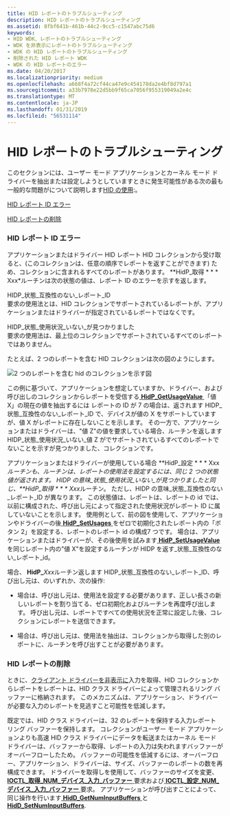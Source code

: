 ```yaml
---
title: HID レポートのトラブルシューティング
description: HID レポートのトラブルシューティング
ms.assetid: 8fbf641b-461b-44c2-9cc5-c1547abc75d6
keywords:
- HID WDK、レポートのトラブルシューティング
- WDK を非表示にレポートのトラブルシューティング
- WDK の HID レポートのトラブルシューティング
- 削除された HID レポート WDK
- WDK の HID レポートのエラー
ms.date: 04/20/2017
ms.localizationpriority: medium
ms.openlocfilehash: a668f4a72cf44ca47e9c454178da2e4bf8d797a1
ms.sourcegitcommit: a33b7978e22d5bb9f65ca7056f955319049a2e4c
ms.translationtype: MT
ms.contentlocale: ja-JP
ms.lasthandoff: 01/31/2019
ms.locfileid: "56531114"
---
```

# <a name="troubleshooting-hid-reports"></a>HID レポートのトラブルシューティング





このセクションには、ユーザー モード アプリケーションとカーネル モード ドライバーを抽出または設定しようとしていますときに発生可能性がある次の最も一般的な問題がについて説明します[HID の使用](hid-usages.md):。

[HID レポート ID エラー](#hid-report-id-errors)

[HID レポートの削除](#dropped-hid-reports)

### <a href="" id="hid-report-id-errors"></a> HID レポート ID エラー

アプリケーションまたはドライバー HID レポート HID コレクションから受け取ると、(このコレクションは、任意の順序でレポートを返すことができます) ため、コレクションに含まれるすべてのレポートがあります。 **HidP\_取得 * * * Xxx*ルーチンは次の状態の値は、レポート ID のエラーを示すを返します。

<a href="" id="hidp-status-incompatible-report-id"></a>HIDP\_状態\_互換性のない\_レポート\_ID  
要求の使用法とは、HID コレクションでサポートされているレポートが、アプリケーションまたはドライバーが指定されているレポートではなくです。

<a href="" id="hidp-status-usage-not-found"></a>HIDP\_状態\_使用状況\_いない\_が見つかりました  
要求の使用法は、最上位のコレクションでサポートされているすべてのレポートではありません。

たとえば、2 つのレポートを含む HID コレクションは次の図のようにします。

![2 つのレポートを含む hid のコレクションを示す図](images/reportid.png)

この例に基づいて、アプリケーションを想定していますか、ドライバー、および呼び出しのコレクションからレポートを受信する[ **HidP\_GetUsageValue** ](https://msdn.microsoft.com/library/windows/hardware/ff539748) 「値 X」の現在の値を抽出するには レポートの ID が 7 の場合は、返されます HIDP\_状態\_互換性のない\_レポート\_ID で、デバイスが値の X をサポートしていますが、値 X がレポートに存在しないことを示します。 その一方で、アプリケーションまたはドライバーは、"値 Z"の値を要求している場合、ルーチンを返します HIDP\_状態\_使用状況\_いない\_値 Z がでサポートされているすべてのレポートでないことを示すが見つかりました、コレクションです。

アプリケーションまたはドライバーが使用している場合 **HidP\_設定 * * * Xxx*ルーチンも、ルーチンは、レポートの使用法を設定するには、同じ 2 つの状態値が返されます。 HIDP の意味\_状態\_使用状況\_いない\_が見つかりましたと同じ、**HidP\_取得 * * * Xxx*ルーチン。 ただし、HIDP の意味\_状態\_互換性のない\_レポート\_ID が異なります。 この状態値は、レポートは、レポートの id では、以前に構成された、呼び出し元によって指定された使用状況がレポート ID に属していないことを示します。 使用例として、前の図を使用して、アプリケーションやドライバーの後[ **HidP\_SetUsages** ](https://msdn.microsoft.com/library/windows/hardware/ff539792)をゼロで初期化されたレポート内の「ボタン 2」を設定する、レポートのレポート id の構成7 つです。 場合は、アプリケーションまたはドライバーが、その後使用を試みます[ **HidP\_SetUsageValue** ](https://msdn.microsoft.com/library/windows/hardware/ff539797)を同じレポート内の"値 X"を設定するルーチンが HIDP を返す\_状態\_互換性のない\_レポート\_id。

場合、 **HidP\_**<em>Xxx</em>ルーチン返します HIDP\_状態\_互換性のない\_レポート\_ID、呼び出し元は、のいずれか、次の操作:

-   場合は、呼び出し元は、使用法を設定する必要があります、正しい長さの新しいレポートを割り当てる、ゼロ初期化およびルーチンを再度呼び出します。 呼び出し元は、レポートですべての使用状況を正常に設定した後、コレクションにレポートを送信できます。

-   場合は、呼び出し元は、使用法を抽出は、コレクションから取得した別のレポートに、ルーチンを呼び出すことが必要があります。

### <a href="" id="dropped-hid-reports"></a> HID レポートの削除

ときに、[クライアント ドライバーを非表示に](hid-client-drivers.md)入力を取得、HID コレクションからレポートをレポートは、HID クラス ドライバーによって管理されるリング バッファーに格納されます。 このメカニズムは、アプリケーション、ドライバーが必要な入力のレポートを見逃すこと可能性を低減します。

既定では、HID クラス ドライバーは、32 のレポートを保持する入力レポート リング バッファーを保持します。 コレクションがユーザー モード アプリケーションよりも高速 HID クラス ドライバーにデータを転送またはカーネル モード ドライバーは、バッファーから取得、レポートの入力は失われますバッファーがオーバーフローしたため。 バッファーの可能性を低減するには、オーバーフロー、アプリケーション、ドライバーは、サイズ、バッファーのレポートの数を再構成できます。 ドライバーを取得しを使用して、バッファーのサイズを変更、 [ **IOCTL\_取得\_NUM\_デバイス\_入力\_バッファー** ](https://msdn.microsoft.com/library/windows/hardware/ff541058)要求および[ **IOCTL\_設定\_NUM\_デバイス\_入力\_バッファー** ](https://msdn.microsoft.com/library/windows/hardware/ff542087)要求。 アプリケーションが呼び出すことによって、同じ操作を行います[ **HidD\_GetNumInputBuffers** ](https://msdn.microsoft.com/library/windows/hardware/ff539675)と[ **HidD\_SetNumInputBuffers**](https://msdn.microsoft.com/library/windows/hardware/ff539686).

 

 




